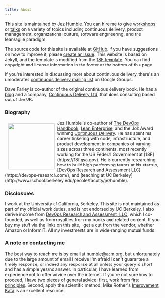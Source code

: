 ```yaml
---
title: About
---
```


This site is maintained by Jez Humble. You can hire me to give [workshops](/about/workshops) or [talks](/about/talks) on a variety of topics including continuous delivery, product management, organizational culture, software engineering, and the lean/agile paradigm.

The source code for this site is available at [GitHub](https://github.com/jezhumble/cdsite). If you have suggestions on how to improve it, please [create an issue](https://github.com/jezhumble/cdsite/issues). This website is based on Jekyll, and the template is modified from the [18F template](https://pages.18f.gov/guides-template/). You can find copyright and license information in the footer at the bottom of this page.

If you're interested in discussing more about continuous delivery, there's an umoderated [continuous delivery mailing list](https://groups.google.com/forum/#!forum/continuousdelivery) on Google Groups.

Dave Farley is co-author of the original continuous delivery book. He has a [blog](http://www.davefarley.net/) and a company, [Continuous Delivery Ltd](http://www.continuous-delivery.co.uk/), that does consulting based out of the UK.

### Biography ###

<img src="/images/jez.jpeg" width="150px" style="padding:10px;float:left;" />
Jez Humble is co-author of <a href="http://www.amazon.com/dp/1942788002?tag=contindelive-20">The DevOps Handbook</a>, <a href="http://www.amazon.com/dp/1449368425?tag=contindelive-20">Lean Enterprise</a>, and the Jolt Award winning <a href="http://www.amazon.com/dp/0321601912?tag=contindelive-20">Continuous Delivery</a>. He has spent his career tinkering with code, infrastructure, and product development in companies of varying sizes across three continents, most recently working for the US Federal Government at [18F](https://18f.gsa.gov). He is currently researching how to build high performing teams at his startup, [DevOps Research and Assessment LLC](https://devops-research.com/), and [teaching at UC Berkeley](http://www.ischool.berkeley.edu/people/faculty/jezhumble).

### Disclosures ###

I work at the University of California, Berkeley. This site is not maintained as part of my official work duties, and is not endorsed by UC Berkeley. I also derive income from [DevOps Research and Assessment, LLC](http://devops-research.com/), which I co-founded, as well as from royalties from my books and related content. If you buy my stuff via the links on this site, I get a cut from the vendor, whether Amazon or InformIT. All my investments are in wide-ranging mutual funds.

### A note on contacting me ###

The best way to reach me is by email at humble@acm.org, but unfortunately due to the large amount of email I receive I'm afraid I can't guarantee a timely response, or indeed any response at all unless your query is short and has a simple yes/no answer. In particular, I have learned from experience not to offer advice over the internet. If you're not sure how to proceed, I have two pieces of general advice: first, work from [first principles](https://continuousdelivery.com/principles/). Second, apply the scientific method: Mike Rother's [Improvement Kata](http://www-personal.umich.edu/~mrother/Homepage.html) is an excellent resource.
